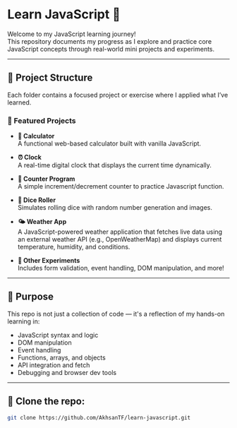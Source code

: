 # Learn JavaScript 🚀

Welcome to my JavaScript learning journey!  
This repository documents my progress as I explore and practice core JavaScript concepts through real-world mini projects and experiments.

---

## 📁 Project Structure

Each folder contains a focused project or exercise where I applied what I’ve learned.

### 🔧 Featured Projects

- **📱 Calculator**  
  A functional web-based calculator built with vanilla JavaScript.

- **⏰ Clock**  
  A real-time digital clock that displays the current time dynamically.

- **🔢 Counter Program**  
  A simple increment/decrement counter to practice Javascript function.

- **🎲 Dice Roller**  
  Simulates rolling dice with random number generation and images.

- **🌤 Weather App**  
  A JavaScript-powered weather application that fetches live data using an external weather API (e.g., OpenWeatherMap) and displays current temperature, humidity, and conditions.

- **🧪 Other Experiments**  
  Includes form validation, event handling, DOM manipulation, and more!

---

## 📌 Purpose

This repo is not just a collection of code — it's a reflection of my hands-on learning in:
- JavaScript syntax and logic
- DOM manipulation
- Event handling
- Functions, arrays, and objects
- API integration and fetch
- Debugging and browser dev tools

---

## 🚀 Clone the repo:

   ```bash
   git clone https://github.com/AkhsanTF/learn-javascript.git
